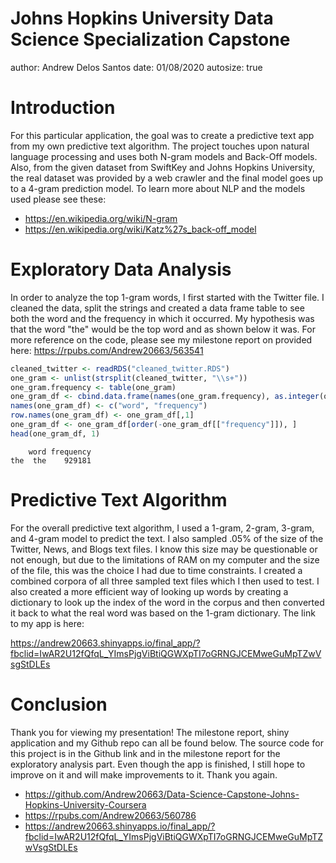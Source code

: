 Johns Hopkins University Data Science Specialization Capstone
========================================================
author: Andrew Delos Santos
date: 01/08/2020
autosize: true

Introduction
========================================================

For this particular application, the goal was to create a predictive text app 
from my own predictive text algorithm. The project touches upon natural language
processing and uses both N-gram models and Back-Off models. Also, from the given
dataset from SwiftKey and Johns Hopkins University, the real dataset was provided 
by a web crawler and the final model goes up to a 4-gram prediction model. To 
learn more about NLP and the models used please see these:

- <https://en.wikipedia.org/wiki/N-gram>
- <https://en.wikipedia.org/wiki/Katz%27s_back-off_model>

Exploratory Data Analysis
========================================================
In order to analyze the top 1-gram words, I first started with the Twitter file. 
I cleaned the data, split the strings and created a data frame table to see both 
the word and the frequency in which it occurred. My hypothesis was that the word
"the" would be the top word and as shown below it was. For more reference on the 
code, please see my milestone report on provided here: 
<https://rpubs.com/Andrew20663/563541> 


```r
cleaned_twitter <- readRDS("cleaned_twitter.RDS")
one_gram <- unlist(strsplit(cleaned_twitter, "\\s+"))
one_gram.frequency <- table(one_gram)
one_gram_df <- cbind.data.frame(names(one_gram.frequency), as.integer(one_gram.frequency))
names(one_gram_df) <- c("word", "frequency")
row.names(one_gram_df) <- one_gram_df[,1]
one_gram_df <- one_gram_df[order(-one_gram_df[["frequency"]]), ]
head(one_gram_df, 1)
```

```
    word frequency
the  the    929181
```

Predictive Text Algorithm 
========================================================
For the overall predictive text algorithm, I used a 1-gram, 2-gram, 3-gram, and 
4-gram model to predict the text. I also sampled .05% of the size of the Twitter, 
News, and Blogs text files. I know this size may be questionable or not enough,
but due to the limitations of RAM on my computer and the size of the file, this 
was the choice I had due to time constraints. I created a combined corpora of all 
three sampled text files which I then used to test. I also created a more efficient 
way of looking up words by creating a dictionary to look up the index of the word 
in the corpus and then converted it back to what the real word was based on the 
1-gram dictionary. The link to my app is here: 

<https://andrew20663.shinyapps.io/final_app/?fbclid=IwAR2U12fQfqL_YImsPjgViBtiQGWXpTI7oGRNGJCEMweGuMpTZwVsgStDLEs>

Conclusion
=======================================================
Thank you for viewing my presentation! The milestone report, shiny application 
and my Github repo can all be found below. The source code for this project is in 
the Github link and in the milestone report for the exploratory analysis part. 
Even though the app is finished, I still hope to improve on it and will make 
improvements to it. Thank you again.

- <https://github.com/Andrew20663/Data-Science-Capstone-Johns-Hopkins-University-Coursera>
- <https://rpubs.com/Andrew20663/560786>
- <https://andrew20663.shinyapps.io/final_app/?fbclid=IwAR2U12fQfqL_YImsPjgViBtiQGWXpTI7oGRNGJCEMweGuMpTZwVsgStDLEs>
